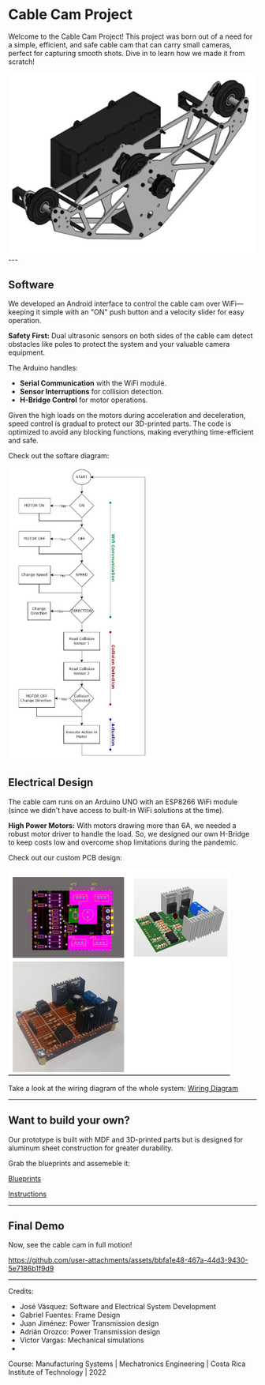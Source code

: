 # Cable Cam Project

Welcome to the Cable Cam Project! This project was born out of a need for a simple, efficient, and safe cable cam that can carry small cameras, perfect for capturing smooth shots. Dive in to learn how we made it from scratch!


<img src="docs/intro.png" alt="Cable Cam Intro" width="600"/>
---

## Software

We developed an Android interface to control the cable cam over WiFi—keeping it simple with an "ON" push button and a velocity slider for easy operation.

**Safety First:** Dual ultrasonic sensors on both sides of the cable cam detect obstacles like poles to protect the system and your valuable camera equipment.

The Arduino handles:
- **Serial Communication** with the WiFi module.
- **Sensor Interruptions** for collision detection.
- **H-Bridge Control** for motor operations.

Given the high loads on the motors during acceleration and deceleration, speed control is gradual to protect our 3D-printed parts. The code is optimized to avoid any blocking functions, making everything time-efficient and safe.

Check out the softare diagram:

<img src="docs/software_diagram.jpg" alt="Software Diagram" width="300"/>






## Electrical Design

The cable cam runs on an Arduino UNO with an ESP8266 WiFi module (since we didn't have access to built-in WiFi solutions at the time). 

**High Power Motors:** With motors drawing more than 6A, we needed a robust motor driver to handle the load. So, we designed our own H-Bridge to keep costs low and overcome shop limitations during the pandemic. 

Check out our custom PCB design:

<img src="docs/h_bridge.jpg" alt="H-Bridge Design" width="450"/>


Take a look at the wiring diagram of the whole system:
[Wiring Diagram](docs/wiring_diagram.pdf)

---



## Want to build your own?

Our prototype is built with MDF and 3D-printed parts but is designed for aluminum sheet construction for greater durability. 

Grab the blueprints and assemeble it:

[Blueprints](docs/Blueprints.pdf)

[Instructions](docs/Assembly_Instructions.pdf)



---

## Final Demo

Now, see the cable cam in full motion!

https://github.com/user-attachments/assets/bbfa1e48-467a-44d3-9430-5e7186b1f9d9

---

Credits:

- José Vásquez: Software and Electrical System Development
- Gabriel Fuentes: Frame Design
- Juan Jiménez: Power Transmission design
- Adrián Orozco: Power Transmission design
- Victor Vargas: Mechanical simulations
- 

Course: Manufacturing Systems | Mechatronics Engineering | Costa Rica Institute of Technology  | 2022
